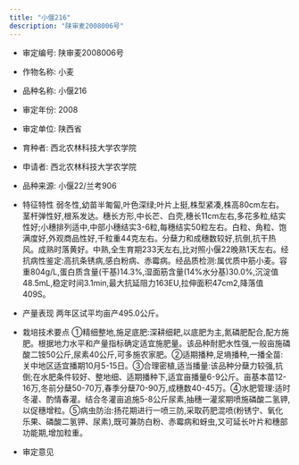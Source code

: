 ```yaml
---
title: "小偃216"
description: "陕审麦2008006号"
---
```

* 审定编号:  陕审麦2008006号

*  作物名称:  小麦

*  品种名称:  小偃216

*  审定年份:  2008

*  审定单位:  陕西省

* 育种者:  西北农林科技大学农学院

*  申请者:  西北农林科技大学农学院

*  品种来源:  小偃22/兰考906

*  特征特性
弱冬性,幼苗半匍匐,叶色深绿;叶片上挺,株型紧凑,株高80cm左右。茎杆弹性好,根系发达。穗长方形,中长芒、白壳,穗长11cm左右,多花多粒,结实性好;小穗排列适中,中部小穗结实3-6粒,每穗结实50粒左右。白粒、角粒、饱满度好,外观商品性好,千粒重44克左右。分蘖力和成穗数较好,抗倒,抗干热风。成熟时落黄好。中熟,全生育期233天左右,比对照小偃22晚熟1天左右。经抗病性鉴定:高抗条锈病,感白粉病、赤霉病。经品质检测:属优质中筋小麦。容重804g/L,蛋白质含量(干基)14.3%,湿面筋含量(14%水分基)30.0%,沉淀值48.5mL,稳定时间3.1min,最大抗延阻力163EU,拉伸面积47cm2,降落值409S。

*  产量表现
两年区试平均亩产495.0公斤。

*  栽培技术要点
①精细整地,施足底肥:深耕细耙,以底肥为主,氮磷肥配合,配方施肥。根据地力水平和产量指标确定适宜施肥量。该品种耐肥水性强,一般亩施磷酸二铵50公斤,尿素40公斤,可多施农家肥。②适期播种,足墒播种,一播全苗:关中地区适宜播期10月5-15日。③合理密植,适当播量:该品种分蘖力较强,抗倒;在水肥条件较好、整地细、适期播种下,适宜亩播量6-9公斤。亩基本苗12-16万,冬前分蘖50-70万,春季分蘖70-90万,成穗数40-45万。④水肥管理:适时冬灌、酌情春灌。结合冬灌亩追施5-8公斤尿素,抽穗一灌浆期喷施磷酸二氢钾,以促穗增粒。⑤病虫防治:扬花期进行一喷三防,采取药肥混喷(粉锈宁、氧化乐果、磷酸二氢钾、尿素),既可兼防白粉、赤霉病和蚜虫,又可延长叶片和穗部功能期,增加粒重。

*  审定意见

